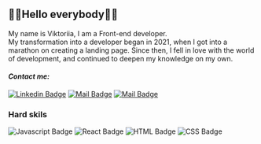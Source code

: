 ## 💙💛Hello everybody💙💛

My name is Viktoriia, I am a Front-end developer.<br/>
My transformation into a developer began in 2021, when I got into a marathon on creating a landing page.
Since then, I fell in love with the world of development, and continued to deepen my knowledge on my own.

 #### *Contact me:*

[![Linkedin Badge](https://img.shields.io/badge/-Viktoriia_Ostrishko-%230A66C2?style=plastic&labelColor=230A66C2&logo=Linkedin&logoColor=230A66C2)](https://www.linkedin.com/in/viktoriia-ostrishko/)
[![Mail Badge](https://img.shields.io/badge/-@Viktoriia.Ostrishko-e84393?style=plastic&labelColor=e84393&logo=instagram&logoColor=white)](https://www.instagram.com/viktoriia.ostrishko/)
[![Mail Badge](https://img.shields.io/badge/-Viktoriia_Ostrishko-c0392b?style=plastic&labelColor=c0392b&logo=gmail&logoColor=white)](mailto:vik.ostrishko@gmail.com)

### Hard skils 

![Javascript Badge](https://img.shields.io/badge/-Javascript-F0DB4F?style=for-the-badge&labelColor=black&logo=javascript&logoColor=F0DB4F)
![React Badge](https://img.shields.io/badge/-React-61DBFB?style=for-the-badge&labelColor=black&logo=react&logoColor=61DBFB)
![HTML Badge](https://img.shields.io/badge/-HTML-E34F26?style=for-the-badge&labelColor=black&logo=HTML5&logoColor=E34F26)
![CSS Badge](https://img.shields.io/badge/-CSS-1572B6?style=for-the-badge&labelColor=black&logo=CSS3&logoColor=1572B6)



